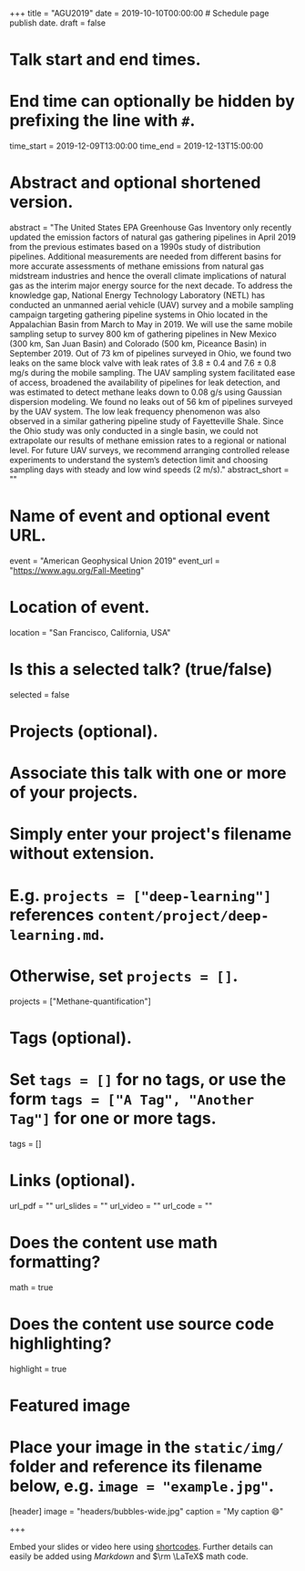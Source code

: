 +++
title = "AGU2019"
date = 2019-10-10T00:00:00  # Schedule page publish date.
draft = false

# Talk start and end times.
#   End time can optionally be hidden by prefixing the line with `#`.
time_start = 2019-12-09T13:00:00
time_end = 2019-12-13T15:00:00

# Abstract and optional shortened version.
abstract = "The United States EPA Greenhouse Gas Inventory only recently updated the emission factors of natural gas gathering pipelines in April 2019 from the previous estimates based on a 1990s study of distribution pipelines. Additional measurements are needed from different basins for more accurate assessments of methane emissions from natural gas midstream industries and hence the overall climate implications of natural gas as the interim major energy source for the next decade. To address the knowledge gap, National Energy Technology Laboratory (NETL) has conducted an unmanned aerial vehicle (UAV) survey and a mobile sampling campaign targeting gathering pipeline systems in Ohio located in the Appalachian Basin from March to May in 2019. We will use the same mobile sampling setup to survey 800 km of gathering pipelines in New Mexico (300 km, San Juan Basin) and Colorado (500 km, Piceance Basin) in September 2019. Out of 73 km of pipelines surveyed in Ohio, we found two leaks on the same block valve with leak rates of 3.8 ± 0.4 and 7.6 ± 0.8 mg/s during the mobile sampling. The UAV sampling system facilitated ease of access, broadened the availability of pipelines for leak detection, and was estimated to detect methane leaks down to 0.08 g/s using Gaussian dispersion modeling. We found no leaks out of 56 km of pipelines surveyed by the UAV system. The low leak frequency phenomenon was also observed in a similar gathering pipeline study of Fayetteville Shale. Since the Ohio study was only conducted in a single basin, we could not extrapolate our results of methane emission rates to a regional or national level. For future UAV surveys, we recommend arranging controlled release experiments to understand the system’s detection limit and choosing sampling days with steady and low wind speeds (2 m/s)."
abstract_short = ""

# Name of event and optional event URL.
event = "American Geophysical Union 2019"
event_url = "https://www.agu.org/Fall-Meeting"

# Location of event.
location = "San Francisco, California, USA"

# Is this a selected talk? (true/false)
selected = false

# Projects (optional).
#   Associate this talk with one or more of your projects.
#   Simply enter your project's filename without extension.
#   E.g. `projects = ["deep-learning"]` references `content/project/deep-learning.md`.
#   Otherwise, set `projects = []`.
projects = ["Methane-quantification"]

# Tags (optional).
#   Set `tags = []` for no tags, or use the form `tags = ["A Tag", "Another Tag"]` for one or more tags.
tags = []

# Links (optional).
url_pdf = ""
url_slides = ""
url_video = ""
url_code = ""

# Does the content use math formatting?
math = true

# Does the content use source code highlighting?
highlight = true

# Featured image
# Place your image in the `static/img/` folder and reference its filename below, e.g. `image = "example.jpg"`.
[header]
image = "headers/bubbles-wide.jpg"
caption = "My caption :smile:"

+++

Embed your slides or video here using [shortcodes](https://sourcethemes.com/academic/post/writing-markdown-latex/). Further details can easily be added using *Markdown* and $\rm \LaTeX$ math code.
